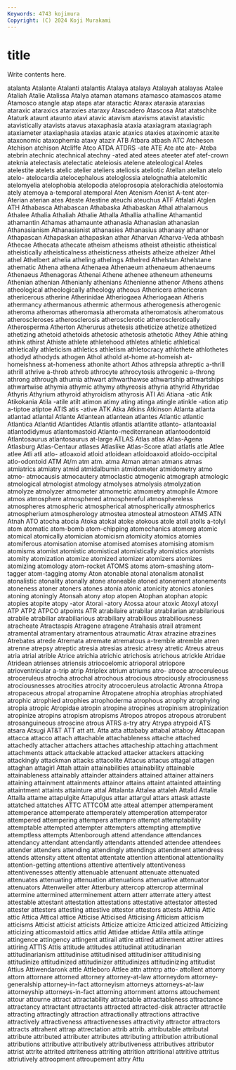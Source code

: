 ```yaml
---
Keywords: 4743 kojimura
Copyright: (C) 2024 Koji Murakami
---
```


# title

Write contents here.



atalanta Atalante Atalanti
atalantis Atalaya atalaya Atalayah atalayas Atalee Ataliah Atalie Atalissa Atalya
ataman atamans atamasco atamascos atame Atamosco atangle atap ataps atar
ataractic Atarax ataraxia ataraxias ataraxic ataraxics ataraxies ataraxy Atascadero Atascosa
Atat atatschite Ataturk ataunt ataunto atavi atavic atavism atavisms atavist
atavistic atavistically atavists atavus ataxaphasia ataxia ataxiagram ataxiagraph ataxiameter ataxiaphasia
ataxias ataxic ataxics ataxies ataxinomic ataxite ataxonomic ataxophemia ataxy atazir
ATB Atbara atbash ATC Atcheson Atchison atchison Atcliffe Atco ATDA
ATDRS -ate ATE Ate ate ate- Ateba atebrin atechnic atechnical
atechny -ated ated atees ateeter atef atef-crown ateknia atelectasis atelectatic
ateleiosis atelene ateleological Ateles atelestite atelets atelic atelier ateliers ateliosis
ateliotic Atellan atellan atelo atelo- atelocardia atelocephalous ateloglossia atelognathia atelomitic
atelomyelia atelophobia atelopodia ateloprosopia atelorachidia atelostomia ately atemoya a-temporal atemporal
Aten Atenism Atenist A-tent ater- Aterian aterian ates Ateste Atestine
ateuchi ateuchus ATF Atfalati Atglen ATH Athabasca Athabascan Athabaska Athabaskan
Athal athalamous Athalee Athalia Athaliah Athalie Athalla Athallia athalline Athamantid
athamantin Athamas athamaunte athanasia Athanasian athanasian Athanasianism Athanasianist athanasies Athanasius
athanasy athanor Athapascan Athapaskan athapaskan athar Atharvan Atharva-Veda athbash Athecae
Athecata athecate atheism atheisms atheist atheistic atheistical atheistically atheisticalness atheisticness
atheists atheize atheizer Athel athel Athelbert athelia atheling athelings Athelred
Athelstan Athelstane athematic Athena athena Athenaea Athenaeum athenaeum athenaeums Athenaeus
Athenagoras Athenai Athene athenee atheneum atheneums Athenian athenian Athenianly athenians
Athenienne athenor Athens athens atheological atheologically atheology atheous Athericera athericeran
athericerous atherine Atherinidae Atheriogaea Atheriogaean Atheris athermancy athermanous athermic athermous
atherogenesis atherogenic atheroma atheromas atheromasia atheromata atheromatosis atheromatous atheroscleroses atherosclerosis
atherosclerotic atherosclerotically Atherosperma Atherton Atherurus athetesis atheticize athetize athetized athetizing
athetoid athetoids athetosic athetosis athetotic Athey Athie athing athink athirst
Athiste athlete athletehood athletes athletic athletical athletically athleticism athletics athletism
athletocracy athlothete athlothetes athodyd athodyds athogen Athol athold at-home at-homeish
at-homeishness at-homeness athonite athort Athos athrepsia athreptic a-thrill athrill athrive
a-throb athrob athrocyte athrocytosis athrogenic a-throng athrong athrough athumia athwart
athwarthawse athwartship athwartships athwartwise athymia athymic athymy athyreosis athyria athyrid
Athyridae Athyris Athyrium athyroid athyroidism athyrosis ATI Ati Atiana -atic
Atik Atikokania Atila -atile atilt atimon atimy ating atinga atingle
atinkle -ation atip a-tiptoe atiptoe ATIS atis -ative ATK Atka
Atkins Atkinson Atlanta atlanta atlantad atlantal Atlante Atlantean atlantean atlantes
Atlantic atlantic Atlantica Atlantid Atlantides Atlantis atlantis atlantite atlanto- atlantoaxial
atlantodidymus atlantomastoid Atlanto-mediterranean atlantoodontoid Atlantosaurus atlantosaurus at-large ATLAS Atlas atlas
Atlas-Agena Atlasburg Atlas-Centaur atlases Atlaslike Atlas-Score atlatl atlatls atle Atlee
atlee Atli atli atlo- atloaxoid atloid atloidean atloidoaxoid atloido-occipital atlo-odontoid
ATM At/m atm atm. atma Atman atman atmans atmas atmiatrics
atmiatry atmid atmidalbumin atmidometer atmidometry atmo atmo- atmocausis atmocautery atmoclastic
atmogenic atmograph atmologic atmological atmologist atmology atmolyses atmolysis atmolyzation atmolyze
atmolyzer atmometer atmometric atmometry atmophile Atmore atmos atmosphere atmosphered atmosphereful
atmosphereless atmospheres atmospheric atmospherical atmospherically atmospherics atmospherium atmospherology atmostea atmosteal
atmosteon ATMS ATN Atnah ATO atocha atocia Atoka atokal atoke
atokous atole atoll atolls a-tolyl atom atomatic atom-bomb atom-chipping atomechanics
atomerg atomic atomical atomically atomician atomicism atomicity atomics atomies atomiferous
atomisation atomise atomised atomises atomising atomism atomisms atomist atomistic atomistical
atomistically atomistics atomists atomity atomization atomize atomized atomizer atomizers atomizes
atomizing atomology atom-rocket ATOMS atoms atom-smashing atom-tagger atom-tagging atomy Aton
atonable atonal atonalism atonalist atonalistic atonality atonally atone atoneable atoned
atonement atonements atoneness atoner atoners atones atonia atonic atonicity atonics
atonies atoning atoningly Atonsah atony atop atopen Atophan atophan atopic
atopies atopite atopy -ator Atorai -atory Atossa atour atoxic Atoxyl
atoxyl ATP ATP2 ATPCO atpoints ATR atrabilaire atrabilar atrabilarian atrabilarious
atrabile atrabiliar atrabiliarious atrabiliary atrabilious atrabiliousness atracheate Atractaspis Atragene atragene
Atrahasis atrail atrament atramental atramentary atramentous atraumatic Atrax atrazine atrazines
Atrebates atrede Atremata atremate atrematous a-tremble atremble atren atrenne atrepsy
atreptic atresia atresias atresic atresy atretic Atreus atreus atria atrial
atrible Atrice atrichia atrichic atrichosis atrichous atrickle Atridae Atridean atrienses
atriensis atriocoelomic atrioporal atriopore atrioventricular a-trip atrip Atriplex atrium atriums
atro- atroce atroceruleous atroceruleus atrocha atrochal atrochous atrocious atrociously atrociousness
atrociousnesses atrocities atrocity atrocoeruleus atrolactic Atronna Atropa atropaceous atropal atropamine
Atropatene atrophia atrophias atrophiated atrophic atrophied atrophies atrophoderma atrophous atrophy
atrophying atropia atropic Atropidae atropin atropine atropines atropinism atropinization atropinize
atropins atropism atropisms Atropos atropos atropous atrorubent atrosanguineous atroscine atrous
ATRS a-try atry Atrypa atrypoid ATS atsara Atsugi AT&T ATT
att att. Atta atta attababy attabal attaboy Attacapan attacca attacco
attach attachable attachableness attache attached attachedly attacher attachers attaches attacheship
attaching attachment attachments attack attackable attacked attacker attackers attacking attackingly
attackman attacks attacolite Attacus attacus attagal attagen attaghan attagirl Attah
attain attainabilities attainability attainable attainableness attainably attainder attainders attained attainer
attainers attaining attainment attainments attainor attains attaint attainted attainting attaintment
attaints attainture attal Attalanta Attalea attaleh Attalid Attalie Attalla attame
attapulgite Attapulgus attar attargul attars attask attaste attatched attatches ATTC
ATTCOM atte atteal attemper attemperament attemperance attemperate attemperately attemperation attemperator
attempered attempering attempers attempre attempt attemptability attemptable attempted attempter attempters
attempting attemptive attemptless attempts Attenborough attend attendance attendances attendancy attendant
attendantly attendants attended attendee attendees attender attenders attending attendingly attendings
attendment attendress attends attensity attent attentat attentate attention attentional attentionality
attention-getting attentions attentive attentively attentiveness attentivenesses attently attenuable attenuant attenuate
attenuated attenuates attenuating attenuation attenuations attenuative attenuator attenuators Attenweiler atter
Atterbury attercop attercrop atterminal attermine attermined atterminement attern atterr atterrate
attery attest attestable attestant attestation attestations attestative attestator attested attester
attesters attesting attestive attestor attestors attests Atthia Attic attic Attica
Attical attice Atticise Atticised Atticising Atticism atticism atticisms Atticist atticist
atticists Atticize atticize Atticized atticized Atticizing atticizing atticomastoid attics attid
Attidae attidae Attila attila attinge attingence attingency attingent attirail attire
attired attirement attirer attires attiring ATTIS Attis attitude attitudes attitudinal
attitudinarian attitudinarianism attitudinise attitudinised attitudiniser attitudinising attitudinize attitudinized attitudinizer attitudinizes
attitudinizing attitudist Attius Attiwendaronk attle Attleboro Attlee attn attntrp atto-
attollent attomy attorn attornare attorned attorney attorney-at-law attorneydom attorney-generalship attorney-in-fact
attorneyism attorneys attorneys-at-law attorneyship attorneys-in-fact attorning attornment attorns attouchement attour
attourne attract attractability attractable attractableness attractance attractancy attractant attractants attracted
attracted-disk attracter attractile attracting attractingly attraction attractionally attractions attractive attractively
attractiveness attractivenesses attractivity attractor attractors attracts attrahent attrap attrectation attrib
attrib. attributable attributal attribute attributed attributer attributes attributing attribution attributional
attributions attributive attributively attributiveness attributives attributor attrist attrite attrited attriteness
attriting attrition attritional attritive attritus attriutively attroopment attroupement attry Attu
